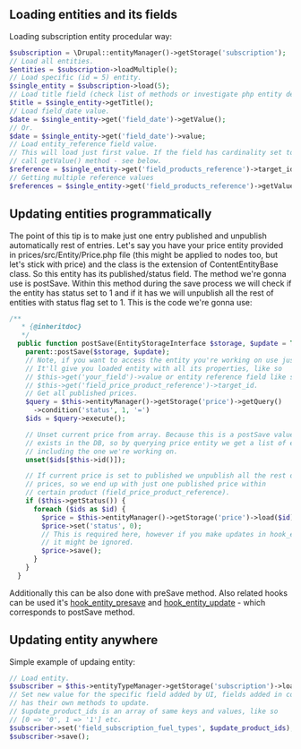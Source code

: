 ## Loading entities and its fields

Loading subscription entity procedular way:
```php
$subscription = \Drupal::entityManager()->getStorage('subscription');
// Load all entities.
$entities = $subscription->loadMultiple();
// Load specific (id = 5) entity.
$single_entity = $subscription->load(5);
// Load title field (check list of methods or investigate php entity definition file to see available methods).
$title = $single_entity->getTitle();
// Load field_date value.
$date = $single_entity->get('field_date')->getValue();
// Or.
$date = $single_entity->get('field_date')->value;
// Load entity_reference field value.
// This will load just first value. If the field has cardinality set to > 1 then you need to
// call getValue() method - see below.
$reference = $single_entity->get('field_products_reference')->target_id; 
// Getting multiple reference values
$references = $single_entity->get('field_products_reference')->getValue(); 
```
## Updating entities programmatically

The point of this tip is to make just one entry published and unpublish automatically rest of entries. Let's say you have your price entity provided in prices/src/Entity/Price.php file (this might be applied to nodes too, but let's stick with price) and the class is the extension of ContentEntityBase class. So this entity has its published/status field. The method we're gonna use is postSave. Within this method during the save process we will check if the entity has status set to 1 and if it has we will unpublish all the rest of entities with status flag set to 1. This is the code we're gonna use:

```php
/**
   * {@inheritdoc}
   */
  public function postSave(EntityStorageInterface $storage, $update = TRUE) {
    parent::postSave($storage, $update);
    // Note, if you want to access the entity you're working on use just $this
    // It'll give you loaded entity with all its properties, like so
    // $this->get('your_field')->value or entity reference field like so
    // $this->get('field_price_product_reference')->target_id.
    // Get all published prices.
    $query = $this->entityManager()->getStorage('price')->getQuery()
      ->condition('status', 1, '=')
    $ids = $query->execute();

    // Unset current price from array. Because this is a postSave values already
    // exists in the DB, so by querying price entity we get a list of entities
    // including the one we're working on.
    unset($ids[$this->id()]);

    // If current price is set to published we unpublish all the rest of
    // prices, so we end up with just one published price within
    // certain product (field_price_product_reference).
    if ($this->getStatus()) {
      foreach ($ids as $id) {
        $price = $this->entityManager()->getStorage('price')->load($id);
        $price->set('status', 0);
        // This is required here, however if you make updates in hook_entity_update
        // it might be ignored.
        $price->save(); 
      }
    }
  }
  ```

Additionally this can be also done with preSave method. Also related hooks can be used it's [hook_entity_presave](https://api.drupal.org/api/drupal/core%21lib%21Drupal%21Core%21Entity%21entity.api.php/function/hook_entity_presave/8.2.x) and [hook_entity_update](https://api.drupal.org/api/drupal/core%21lib%21Drupal%21Core%21Entity%21entity.api.php/function/hook_entity_update/8.2.x) - which corresponds to postSave method.

## Updating entity anywhere

Simple example of updaing entity:

```php
// Load entity.
$subscriber = $this->entityTypeManager->getStorage('subscription')->load(5);
// Set new value for the specific field added by UI, fields added in code
// has their own methods to update.
// $update_product_ids is an array of same keys and values, like so
// [0 => '0', 1 => '1'] etc.
$subscriber->set('field_subscription_fuel_types', $update_product_ids);
$subscriber->save();
```
